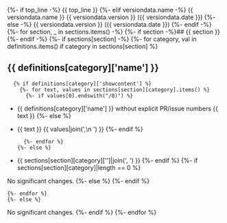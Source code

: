 {%- if top_line -%}
{{ top_line }}
{%- elif versiondata.name -%}
{{ versiondata.name }} {{ versiondata.version }} ({{ versiondata.date }})
{%- else -%}
{{ versiondata.version }} ({{ versiondata.date }})
{%- endif -%}
{%- for section, _ in sections.items() -%}
  {%- if section -%}## {{ section }}{%- endif -%}
  {%- if sections[section] -%}
    {%- for category, val in definitions.items() if category in sections[section] %}


## {{ definitions[category]['name'] }}
      {% if definitions[category]['showcontent'] %}
        {%- for text, values in sections[section][category].items() %}
          {%- if values[0].endswith("/0)") %}

* {{ definitions[category]['name'] }} without explicit PR/issue numbers
  {{ text }}
          {%- else %}

* {{ text }} {{ values|join(',\n  ') }}
          {%- endif %}

        {%- endfor %}
      {%- else %}

* {{ sections[section][category]['']|join(', ') }}
      {%- endif %}
      {%- if sections[section][category]|length == 0 %}

No significant changes.
      {%- else %}
      {%- endif %}

    {%- endfor %}
    {%- else %}

No significant changes.
  {%- endif %}
{%- endfor %}